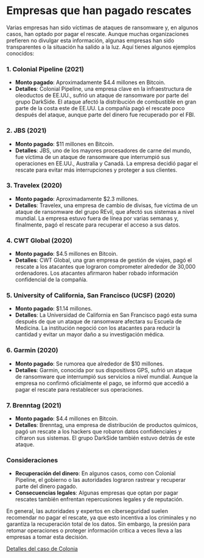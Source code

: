 
# Empresas que han pagado rescates

Varias empresas han sido víctimas de ataques de ransomware y, en algunos casos, han optado por pagar el rescate. Aunque muchas organizaciones prefieren no divulgar esta información, algunas empresas han sido transparentes o la situación ha salido a la luz. Aquí tienes algunos ejemplos conocidos:

### 1. **Colonial Pipeline (2021)**
   - **Monto pagado**: Aproximadamente $4.4 millones en Bitcoin.
   - **Detalles**: Colonial Pipeline, una empresa clave en la infraestructura de oleoductos de EE.UU., sufrió un ataque de ransomware por parte del grupo DarkSide. El ataque afectó la distribución de combustible en gran parte de la costa este de EE.UU. La compañía pagó el rescate poco después del ataque, aunque parte del dinero fue recuperado por el FBI.

### 2. **JBS (2021)**
   - **Monto pagado**: $11 millones en Bitcoin.
   - **Detalles**: JBS, uno de los mayores procesadores de carne del mundo, fue víctima de un ataque de ransomware que interrumpió sus operaciones en EE.UU., Australia y Canadá. La empresa decidió pagar el rescate para evitar más interrupciones y proteger a sus clientes.

### 3. **Travelex (2020)**
   - **Monto pagado**: Aproximadamente $2.3 millones.
   - **Detalles**: Travelex, una empresa de cambio de divisas, fue víctima de un ataque de ransomware del grupo REvil, que afectó sus sistemas a nivel mundial. La empresa estuvo fuera de línea por varias semanas y, finalmente, pagó el rescate para recuperar el acceso a sus datos.

### 4. **CWT Global (2020)**
   - **Monto pagado**: $4.5 millones en Bitcoin.
   - **Detalles**: CWT Global, una gran empresa de gestión de viajes, pagó el rescate a los atacantes que lograron comprometer alrededor de 30,000 ordenadores. Los atacantes afirmaron haber robado información confidencial de la compañía.

### 5. **University of California, San Francisco (UCSF) (2020)**
   - **Monto pagado**: $1.14 millones.
   - **Detalles**: La Universidad de California en San Francisco pagó esta suma después de que un ataque de ransomware afectara su Escuela de Medicina. La institución negoció con los atacantes para reducir la cantidad y evitar un mayor daño a su investigación médica.

### 6. **Garmin (2020)**
   - **Monto pagado**: Se rumorea que alrededor de $10 millones.
   - **Detalles**: Garmin, conocida por sus dispositivos GPS, sufrió un ataque de ransomware que interrumpió sus servicios a nivel mundial. Aunque la empresa no confirmó oficialmente el pago, se informó que accedió a pagar el rescate para restablecer sus operaciones.

### 7. **Brenntag (2021)**
   - **Monto pagado**: $4.4 millones en Bitcoin.
   - **Detalles**: Brenntag, una empresa de distribución de productos químicos, pagó un rescate a los hackers que robaron datos confidenciales y cifraron sus sistemas. El grupo DarkSide también estuvo detrás de este ataque.

### Consideraciones
- **Recuperación del dinero**: En algunos casos, como con Colonial Pipeline, el gobierno o las autoridades lograron rastrear y recuperar parte del dinero pagado.
- **Consecuencias legales**: Algunas empresas que optan por pagar rescates también enfrentan repercusiones legales y de reputación.
  
En general, las autoridades y expertos en ciberseguridad suelen recomendar no pagar el rescate, ya que esto incentiva a los criminales y no garantiza la recuperación total de los datos. Sin embargo, la presión para retomar operaciones o proteger información crítica a veces lleva a las empresas a tomar esta decisión.



[Detalles del caso de Colonia](2021.ransomware.colonial.md)